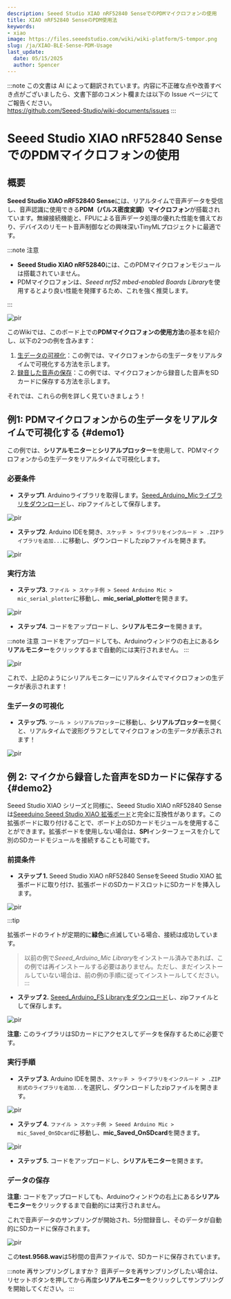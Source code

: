 ```yaml
---
description: Seeed Studio XIAO nRF52840 SenseでのPDMマイクロフォンの使用
title: XIAO nRF52840 SenseのPDM使用法
keywords:
- xiao
image: https://files.seeedstudio.com/wiki/wiki-platform/S-tempor.png
slug: /ja/XIAO-BLE-Sense-PDM-Usage
last_update:
  date: 05/15/2025
  author: Spencer
---
```

:::note
この文書は AI によって翻訳されています。内容に不正確な点や改善すべき点がございましたら、文書下部のコメント欄または以下の Issue ページにてご報告ください。  
https://github.com/Seeed-Studio/wiki-documents/issues
:::

# Seeed Studio XIAO nRF52840 SenseでのPDMマイクロフォンの使用

## 概要

**Seeed Studio XIAO nRF52840 Sense**には、リアルタイムで音声データを受信し、音声認識に使用できる**PDM（パルス密度変調）マイクロフォン**が搭載されています。無線接続機能と、FPUによる音声データ処理の優れた性能を備えており、デバイスのリモート音声制御などの興味深いTinyMLプロジェクトに最適です。

:::note 注意

- **Seeed Studio XIAO nRF52840**には、このPDMマイクロフォンモジュールは搭載されていません。
- PDMマイクロフォンは、*Seeed nrf52 mbed-enabled Boards Library*を使用するとより良い性能を発揮するため、これを強く推奨します。

:::

<p style={{textAlign: 'center'}}><img src="https://files.seeedstudio.com/wiki/XIAO-BLE/XIAO_nRF52840_new7.png" alt="pir" width={680} height="auto" /></p>

このWikiでは、このボード上での**PDMマイクロフォンの使用方法**の基本を紹介し、以下の2つの例を含みます：

1. [生データの可視化](#demo1)：この例では、マイクロフォンからの生データをリアルタイムで可視化する方法を示します。
2. [録音した音声の保存](#demo2)：この例では、マイクロフォンから録音した音声をSDカードに保存する方法を示します。

それでは、これらの例を詳しく見ていきましょう！

## 例1: PDMマイクロフォンからの生データをリアルタイムで可視化する {#demo1}

この例では、**シリアルモニター**と**シリアルプロッター**を使用して、PDMマイクロフォンからの生データをリアルタイムで可視化します。

### 必要条件

- **ステップ1**. Arduinoライブラリを取得します。[Seeed_Arduino_Micライブラリをダウンロード](https://github.com/Seeed-Studio/Seeed_Arduino_Mic)し、zipファイルとして保存します。

<p style={{textAlign: 'center'}}><img src="https://files.seeedstudio.com/wiki/XIAO-BLE/PDM-zip.png" alt="pir" width={1000} height="auto" /></p>

- **ステップ2**. Arduino IDEを開き、`スケッチ > ライブラリをインクルード > .ZIPライブラリを追加...`に移動し、ダウンロードしたzipファイルを開きます。

<p style={{textAlign: 'center'}}><img src="https://files.seeedstudio.com/wiki/XIAO-BLE/add-zip.png" alt="pir" width={600} height="auto" /></p>

### 実行方法

- **ステップ3.** `ファイル > スケッチ例 > Seeed Arduino Mic > mic_serial_plotter`に移動し、**mic_serial_plotter**を開きます。

<p style={{textAlign: 'center'}}><img src="https://files.seeedstudio.com/wiki/XIAO-BLE/PDM-install.png" alt="pir" width={550} height="auto" /></p>

- **ステップ4.** コードをアップロードし、**シリアルモニター**を開きます。

:::note 注意
コードをアップロードしても、Arduinoウィンドウの右上にある**シリアルモニター**をクリックするまで自動的には実行されません。
:::

<p style={{textAlign: 'center'}}><img src="https://files.seeedstudio.com/wiki/XIAO-BLE/PDM-output-serial.png" alt="pir" width={550} height="auto" /></p>

これで、上記のようにシリアルモニターにリアルタイムでマイクロフォンの生データが表示されます！

### 生データの可視化

- **ステップ5.** `ツール > シリアルプロッター`に移動し、**シリアルプロッター**を開くと、リアルタイムで波形グラフとしてマイクロフォンの生データが表示されます！

<p style={{textAlign: 'center'}}><img src="https://files.seeedstudio.com/wiki/XIAO-BLE/PDM-output-graph.png" alt="pir" width={700} height="auto" /></p>

## 例 2: マイクから録音した音声をSDカードに保存する {#demo2}

Seeed Studio XIAO シリーズと同様に、Seeed Studio XIAO nRF52840 Senseは[Seeeduino Seeed Studio XIAO 拡張ボード](https://www.seeedstudio.com/Seeeduino-XIAO-Expansion-board-p-4746.html)と完全に互換性があります。この拡張ボードに取り付けることで、ボード上のSDカードモジュールを使用することができます。拡張ボードを使用しない場合は、**SPI**インターフェースを介して別のSDカードモジュールを接続することも可能です。

### 前提条件

- **ステップ 1.** Seeed Studio XIAO nRF52840 SenseをSeeed Studio XIAO 拡張ボードに取り付け、拡張ボードのSDカードスロットにSDカードを挿入します。

<p style={{textAlign: 'center'}}><img src="https://files.seeedstudio.com/wiki/XIAO-BLE/SD-connect.png" alt="pir" width={500} height="auto" /></p>

:::tip

拡張ボードのライトが定期的に**緑色**に点滅している場合、接続は成功しています。

> 以前の例で*Seeed_Arduino_Mic Library*をインストール済みであれば、この例では再インストールする必要はありません。ただし、まだインストールしていない場合は、前の例の手順に従ってインストールしてください。
:::

- **ステップ 2.** [Seeed_Arduino_FS Libraryをダウンロード](https://github.com/Seeed-Studio/Seeed_Arduino_FS)し、zipファイルとして保存します。

<p style={{textAlign: 'center'}}><img src="https://files.seeedstudio.com/wiki/XIAO-BLE/arduino-fs-zip.png" alt="pir" width={1000} height="auto" /></p>

**注意:** このライブラリはSDカードにアクセスしてデータを保存するために必要です。

### 実行手順

- **ステップ 3.** Arduino IDEを開き、`スケッチ > ライブラリをインクルード > .ZIP形式のライブラリを追加...`を選択し、ダウンロードしたzipファイルを開きます。

<p style={{textAlign: 'center'}}><img src="https://files.seeedstudio.com/wiki/XIAO-BLE/add-zip.png" alt="pir" width={600} height="auto" /></p>

- **ステップ 4.** `ファイル > スケッチ例 > Seeed Arduino Mic > mic_Saved_OnSDcard`に移動し、**mic_Saved_OnSDcard**を開きます。

<p style={{textAlign: 'center'}}><img src="https://files.seeedstudio.com/wiki/XIAO-BLE/PDM-sd-install.jpg" alt="pir" width={550} height="auto" /></p>

- **ステップ 5.** コードをアップロードし、**シリアルモニター**を開きます。

### データの保存

**注意:** コードをアップロードしても、Arduinoウィンドウの右上にある**シリアルモニター**をクリックするまで自動的には実行されません。

これで音声データのサンプリングが開始され、5分間録音し、そのデータが自動的にSDカードに保存されます。

<p style={{textAlign: 'center'}}><img src="https://files.seeedstudio.com/wiki/XIAO-BLE/PDMsavecodeoncard.png" alt="pir" width={800} height="auto" /></p>

この**test.9568.wav**は5秒間の音声ファイルで、SDカードに保存されています。

:::note 再サンプリングしますか？
音声データを再サンプリングしたい場合は、リセットボタンを押してから再度**シリアルモニター**をクリックしてサンプリングを開始してください。
:::